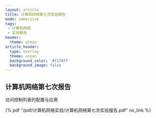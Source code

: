 ```yaml
---
layout: article
title: 计算机网络第七次实验报告
mode: immersive
tags:
 - 计算机网络
 - 实验报告
header:
  theme: ocean
article_header:
  type: overlay
  theme: ocean
  background_color: '#f1f8ff'
  background_image: false
---
```


## 计算机网络第七次报告

访问控制列表的配置与应用 

 {% pdf "/pdf/计算机网络实验/计算机网络第七次实验报告.pdf" no_link %}
